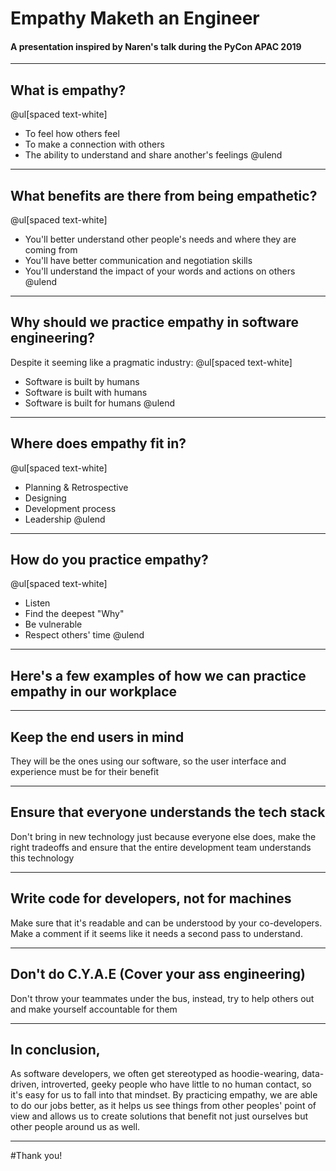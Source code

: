 # Empathy Maketh an Engineer
#### A presentation inspired by Naren's talk during the PyCon APAC 2019

---

## What is empathy?

@ul[spaced text-white]
- To feel how others feel
- To make a connection with others
- The ability to understand and share another's feelings
@ulend

---

## What benefits are there from being empathetic?

@ul[spaced text-white]
- You'll better understand other people's needs and where they are coming from
- You'll have better communication and negotiation skills
- You'll understand the impact of your words and actions on others
@ulend

---

## Why should we practice empathy in software engineering?


Despite it seeming like a pragmatic industry:
@ul[spaced text-white]
- Software is built by humans
- Software is built with humans
- Software is built for humans
@ulend

---

## Where does empathy fit in?

@ul[spaced text-white]
- Planning & Retrospective
- Designing
- Development process
- Leadership
@ulend

---

## How do you practice empathy?

@ul[spaced text-white]
- Listen
- Find the deepest "Why"
- Be vulnerable
- Respect others' time
@ulend

---

## Here's a few examples of how we can practice empathy in our workplace

---

## Keep the end users in mind
They will be the ones using our software, so the user interface and experience must be for their benefit

---

## Ensure that everyone understands the tech stack
Don't bring in new technology just because everyone else does, make the right tradeoffs and ensure that the entire development team understands this technology

---

## Write code for developers, not for machines
Make sure that it's readable and can be understood by your co-developers. Make a comment if it seems like it needs a second pass to understand.

---

## Don't do C.Y.A.E (Cover your ass engineering)
Don't throw your teammates under the bus, instead, try to help others out and make yourself accountable for them

---

## In conclusion,
As software developers, we often get stereotyped as hoodie-wearing, data-driven, introverted, geeky people who have little to no human contact, so it's easy for us to fall into that mindset. By practicing empathy, we are able to do our jobs better, as it helps us see things from other peoples' point of view and allows us to create solutions that benefit not just ourselves but other people around us as well.

---

#Thank you!